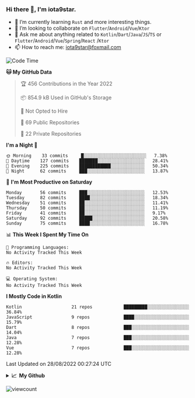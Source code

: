 ### Hi there 👋, I'm iota9star.

- 🌱 I’m currently learning `Rust` and more interesting things.
- 👯 I’m looking to collaborate on `Flutter`/`Android`/`Vue`/`Ktor`
- 💬 Ask me about anything related to `Kotlin`/`Dart`/`Java`/`JS`/`TS` or `Flutter`/`Android`/`Vue`/`Spring`/`React`
  /`Ktor`
- 📫 How to reach me: [iota9star@foxmail.com](iota9star@foxmail.com)



<!--START_SECTION:waka-->
![Code Time](http://img.shields.io/badge/Code%20Time-3%2C090%20hrs%2054%20mins-blue)

**🐱 My GitHub Data** 

> 🏆 456 Contributions in the Year 2022
 > 
> 📦 854.9 kB Used in GitHub's Storage 
 > 
> 🚫 Not Opted to Hire
 > 
> 📜 69 Public Repositories 
 > 
> 🔑 22 Private Repositories  
 > 
**I'm a Night 🦉** 

```text
🌞 Morning    33 commits     █░░░░░░░░░░░░░░░░░░░░░░░░   7.38% 
🌆 Daytime    127 commits    ███████░░░░░░░░░░░░░░░░░░   28.41% 
🌃 Evening    225 commits    ████████████░░░░░░░░░░░░░   50.34% 
🌙 Night      62 commits     ███░░░░░░░░░░░░░░░░░░░░░░   13.87%

```
📅 **I'm Most Productive on Saturday** 

```text
Monday       56 commits     ███░░░░░░░░░░░░░░░░░░░░░░   12.53% 
Tuesday      82 commits     ████░░░░░░░░░░░░░░░░░░░░░   18.34% 
Wednesday    51 commits     ██░░░░░░░░░░░░░░░░░░░░░░░   11.41% 
Thursday     50 commits     ██░░░░░░░░░░░░░░░░░░░░░░░   11.19% 
Friday       41 commits     ██░░░░░░░░░░░░░░░░░░░░░░░   9.17% 
Saturday     92 commits     █████░░░░░░░░░░░░░░░░░░░░   20.58% 
Sunday       75 commits     ████░░░░░░░░░░░░░░░░░░░░░   16.78%

```


📊 **This Week I Spent My Time On** 

```text
💬 Programming Languages: 
No Activity Tracked This Week

🔥 Editors: 
No Activity Tracked This Week

💻 Operating System: 
No Activity Tracked This Week

```

**I Mostly Code in Kotlin** 

```text
Kotlin                   21 repos            █████████░░░░░░░░░░░░░░░░   36.84% 
JavaScript               9 repos             ████░░░░░░░░░░░░░░░░░░░░░   15.79% 
Dart                     8 repos             ███░░░░░░░░░░░░░░░░░░░░░░   14.04% 
Java                     7 repos             ███░░░░░░░░░░░░░░░░░░░░░░   12.28% 
Vue                      7 repos             ███░░░░░░░░░░░░░░░░░░░░░░   12.28%

```



 Last Updated on 28/08/2022 00:27:24 UTC
<!--END_SECTION:waka-->

<details>
  <summary><b>📈&nbsp;&nbsp;My Github</b></summary>
  <br>
  <img src='https://github-profile-trophy.vercel.app/?username=iota9star'>
  <img src='https://bad-apple-github-readme.vercel.app/api?show_bg=1&username=iota9star&hide_title=true'>
  <img src='http://cr-skills-chart-widget.azurewebsites.net/api/api?username=iota9star'>
</details>


![viewcount](https://count.getloli.com/get/@iota9star?theme=rule34)
